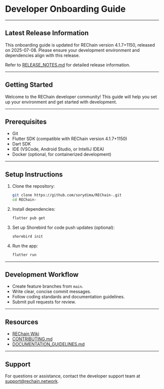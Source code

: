 # Developer Onboarding Guide

---

## Latest Release Information

This onboarding guide is updated for REChain version 4.1.7+1150, released on 2025-07-08. Please ensure your development environment and dependencies align with this release.

Refer to [RELEASE_NOTES.md](./RELEASE_NOTES.md) for detailed release information.

---

## Getting Started

Welcome to the REChain developer community! This guide will help you set up your environment and get started with development.

---

## Prerequisites

- Git
- Flutter SDK (compatible with REChain version 4.1.7+1150)
- Dart SDK
- IDE (VSCode, Android Studio, or IntelliJ IDEA)
- Docker (optional, for containerized development)

---

## Setup Instructions

1. Clone the repository:
   ```bash
   git clone https://github.com/sorydima/REChain-.git
   cd REChain-
   ```

2. Install dependencies:
   ```bash
   flutter pub get
   ```

3. Set up Shorebird for code push updates (optional):
   ```bash
   shorebird init
   ```

4. Run the app:
   ```bash
   flutter run
   ```

---

## Development Workflow

- Create feature branches from `main`.
- Write clear, concise commit messages.
- Follow coding standards and documentation guidelines.
- Submit pull requests for review.

---

## Resources

- [REChain Wiki](https://github.com/sorydima/REChain-/wiki)
- [CONTRIBUTING.md](./CONTRIBUTING.md)
- [DOCUMENTATION_GUIDELINES.md](./DOCUMENTATION_GUIDELINES.md)

---

## Support

For questions or assistance, contact the developer support team at support@rechain.network.
